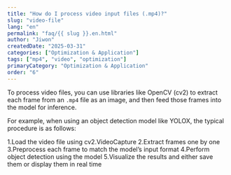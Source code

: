 ```yaml
---
title: "How do I process video input files (.mp4)?"
slug: "video-file"
lang: "en"
permalink: "faq/{{ slug }}.en.html"
author: "Jiwon"
createdDate: "2025-03-31"
categories: ["Optimization & Application"]
tags: ["mp4", "video", "optimization"]
primaryCategory: "Optimization & Application"
order: "6"
---
```

To process video files, you can use libraries like OpenCV (cv2) to extract each frame from an `.mp4` file as an image, and then feed those frames into the model for inference.

For example, when using an object detection model like YOLOX, the typical procedure is as follows:

1.Load the video file using cv2.VideoCapture
2.Extract frames one by one
3.Preprocess each frame to match the model’s input format
4.Perform object detection using the model
5.Visualize the results and either save them or display them in real time
